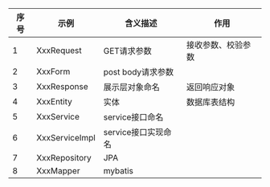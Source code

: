 | 序号 | 示例           | 含义描述            | 作用               |
| ---- | -------------- | ------------------- | ------------------ |
| 1    | XxxRequest     | GET请求参数         | 接收参数、校验参数 |
| 2    | XxxForm        | post body请求参数   |                    |
| 3    | XxxResponse    | 展示层对象命名      | 返回响应对象       |
| 4    | XxxEntity      | 实体                | 数据库表结构       |
| 5    | XxxService     | service接口命名     |                    |
| 6    | XxxServiceImpl | service接口实现命名 |                    |
| 7    | XxxRepository  | JPA                 |                    |
| 8    | XxxMapper      | mybatis             |                    |
